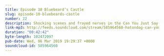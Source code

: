 ```yaml
---
title: Episode 10 Bluebeard’s Castle
slug: episode-10-bluebeards-castle
number: 22
description: Shocking scenes and frayed nerves in the Can You Just Say team as the “very clever” season 1 of YOU comes to an end.  Get in touch as ever at @gemmaflynn @siobhainma and @stuartmcp to tell us whether you think season 2 will contain more than a Paco and mum road trip or Joe on the run from the piss police.
link-mp3: http://feeds.soundcloud.com/stream/585964560-hatondog-can-you-just-say-ep22-episode-10-bluebeards-castle.mp3
duration: "00:42:42"
byte-length: 102472097
pub-date: Wed, 06 Mar 2019 19:29:37 +0000
soundcloud-id: 585964560
---
```

